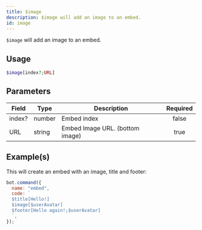 ```yaml
---
title: $image
description: $image will add an image to an embed.
id: image
---
```


`$image` will add an image to an embed.

## Usage

```php
$image[index?;URL]
```

## Parameters

| Field  | Type   | Description                     | Required |
| ------ | ------ | ------------------------------- | :------: |
| index? | number | Embed index                     |  false   |
| URL    | string | Embed Image URL. (bottom image) |   true   |

## Example(s)

This will create an embed with an image, title and footer:

```javascript
bot.command({
  name: "embed",
  code: `
  $title[Hello!]
  $image[$userAvatar]
  $footer[Hello again!;$userAvatar]
  `,
});
```
